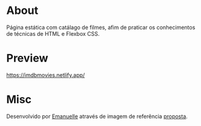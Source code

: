# About
Página estática com catálago de filmes, afim de praticar os conhecimentos de técnicas de HTML e Flexbox CSS.

# Preview
https://imdbmovies.netlify.app/

# Misc
Desenvolvido por [Emanuelle](https://www.linkedin.com/in/emanuelle-viana/) através de imagem de referência [proposta](https://codenation-challenges.s3-us-west-1.amazonaws.com/react-11/image.png). 
